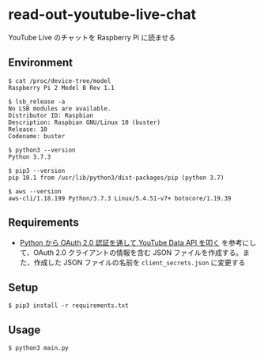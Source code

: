 # read-out-youtube-live-chat

YouTube Live のチャットを Raspberry Pi に読ませる

## Environment

```
$ cat /proc/device-tree/model
Raspberry Pi 2 Model B Rev 1.1

$ lsb_release -a
No LSB modules are available.
Distributor ID: Raspbian
Description: Raspbian GNU/Linux 10 (buster)
Release: 10
Codename: buster

$ python3 --version
Python 3.7.3

$ pip3 --version
pip 18.1 from /usr/lib/python3/dist-packages/pip (python 3.7)

$ aws --version
aws-cli/1.18.199 Python/3.7.3 Linux/5.4.51-v7+ botocore/1.19.39
```

## Requirements

- [Python から OAuth 2.0 認証を通して YouTube Data API を叩く](https://dev.classmethod.jp/articles/oauth2-youtube-data-api/) を参考にして、OAuth 2.0 クライアントの情報を含む JSON ファイルを作成する。また、作成した JSON ファイルの名前を `client_secrets.json` に変更する

## Setup

```
$ pip3 install -r requirements.txt
```

## Usage

```
$ python3 main.py
```
